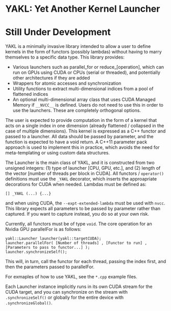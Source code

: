 # YAKL: Yet Another Kernel Launcher
# Still Under Development

YAKL is a minimally invasive library intended to allow a user to define kernels in the form of functors (possibly lambdas) without having to marry themselves to a specific data type. This library provides:

* Various launchers such as parallel_for or reduce_[operation], which can run on GPUs using CUDA or CPUs (serial or threaded), and potentially other architectures if they are added
* Wrappers for atomic accesses and synchronization
* Utility functions to extract multi-dimensional indices from a pool of flattened indices
* An optional multi-dimensional array class that uses CUDA Managed Memory if `__NVCC__` is defined. Users do not need to use this in order to use the launchers. These are completely orthogonal options.

The user is expected to provide computation in the form of a kernel that acts on a single index in one dimension (already flattened / collapsed in the case of multiple dimensions). This kernel is expressed as a C++ functor and passed to a launcher. All data should be passed by parameter, and the function is expected to have a void return. A C++11 parameter pack approach is used to implement this in practice, which avoids the need for meta-templating or using custom data structures.

The Launcher is the main class of YAKL, and it is constructed from two unsigned integers: (1) type of launcher [CPU, GPU, etc.], and (2) length of the vector [number of threads per block in CUDA]. All functors / `operator()` definitions must use the `_YAKL` decorator, which inserts the approapriate decorations for CUDA when needed. Lambdas must be defined as:
```
[] _YAKL (...) {...}
```
and when using CUDA, the `--expt-extended-lambda` must be used with `nvcc`. This library expects all parameters to be passed by parameter rather than captured. If you want to capture instead, you do so at your own risk.

Currently, all functors must be of type `void`. The core operation for an Nvidia GPU parallelFor is as follows:
```
yakl::Launcher launcher(yakl::targetCUDA);
launcher.parallelFor( [Number of threads] , [Functor to run] , [Parameters to pass to functor...] );
launcher.synchronizeSelf();
```
This will, in turn, call the functor for each thread, passing the index first, and then the parameters passed to parallelFor.

For exmaples of how to use YAKL, see the `*.cpp` example files.

Each Launcher instance implicitly runs in its own CUDA stream for the CUDA target, and you can synchronize on the stream with `.synchronizeSelf()` or globally for the entire device with `.synchronizeGlobal()`.
